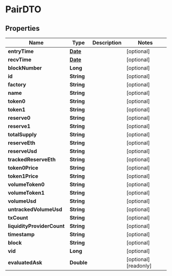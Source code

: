 

# PairDTO

## Properties

Name | Type | Description | Notes
------------ | ------------- | ------------- | -------------
**entryTime** | [**Date**](Date.md) |  |  [optional]
**recvTime** | [**Date**](Date.md) |  |  [optional]
**blockNumber** | **Long** |  |  [optional]
**id** | **String** |  |  [optional]
**factory** | **String** |  |  [optional]
**name** | **String** |  |  [optional]
**token0** | **String** |  |  [optional]
**token1** | **String** |  |  [optional]
**reserve0** | **String** |  |  [optional]
**reserve1** | **String** |  |  [optional]
**totalSupply** | **String** |  |  [optional]
**reserveEth** | **String** |  |  [optional]
**reserveUsd** | **String** |  |  [optional]
**trackedReserveEth** | **String** |  |  [optional]
**token0Price** | **String** |  |  [optional]
**token1Price** | **String** |  |  [optional]
**volumeToken0** | **String** |  |  [optional]
**volumeToken1** | **String** |  |  [optional]
**volumeUsd** | **String** |  |  [optional]
**untrackedVolumeUsd** | **String** |  |  [optional]
**txCount** | **String** |  |  [optional]
**liquidityProviderCount** | **String** |  |  [optional]
**timestamp** | **String** |  |  [optional]
**block** | **String** |  |  [optional]
**vid** | **Long** |  |  [optional]
**evaluatedAsk** | **Double** |  |  [optional] [readonly]




